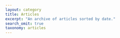 ```yaml
---
layout: category
title: Articles
excerpt: "An archive of articles sorted by date."
search_omit: true
taxonomy: articles
---
```

